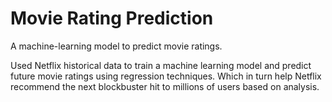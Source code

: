 # Movie Rating Prediction
A machine-learning model to predict movie ratings.

Used Netflix historical data to train a machine learning model and predict future movie ratings using regression techniques.
Which in turn help Netflix recommend the next blockbuster hit to millions of users based on analysis.
